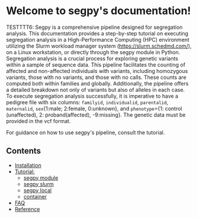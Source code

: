 # Welcome to segpy's documentation!
TESTTTT6: Segpy is a comprehensive pipeline designed for segregation analysis. This documentation provides a step-by-step tutorial on executing segregation analysis in a High-Performance Computing (HPC) environment utilizing the Slurm workload manager system (https://slurm.schedmd.com/), on a Linux workstation, or directly through the segpy module in Python. Segregation analysis is a crucial process for exploring genetic variants within a sample of sequence data. This pipeline facilitates the counting of affected and non-affected individuals with variants, including homozygous variants, those with no variants, and those with no calls. These counts are computed both within families and globally. Additionally, the pipeline offers a detailed breakdown not only of variants but also of alleles in each case. To execute segregation analysis successfully, it is imperative to have a pedigree file with six columns: `familyid`, `individualid`, `parentalid`, `maternalid`, `sex`{1:male; 2:female, 0:unknown}, and `phenotype`={1: control (unaffected), 2: proband(affected), -9:missing}. The genetic data must be provided in the vcf format.

For guidance on how to use segpy's pipeline, consult the tutorial.

## Contents
- [Installation](installation.md)
- [Tutorial:]()
    - [segpy module](segpy_module.md)
    - [segpy slurm](segpy_slurm.md)
    - [segpy local](segpy_local.md)
    - [container](container.md)
- [FAQ](FAQ.md)
- [Reference](reference.md)
